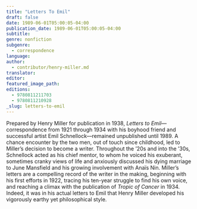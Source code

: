 ```yaml
---
title: "Letters To Emil"
draft: false
date: 1989-06-01T05:00:05-04:00
publication_date: 1989-06-01T05:00:05-04:00
subtitle:
genre: nonfiction
subgenre:
  - correspondence
language:
author:
  - contributor/henry-miller.md
translator:
editor:
featured_image_path:
editions:
  - 9780811211703
  - 9780811210928
_slug: letters-to-emil
---
```


Prepared by Henry Miller for publication in 1938, _Letters to Emil_––correspondence from 1921 through 1934 with his boyhood friend and successful artist Emil Schnellock––remained unpublished until 1989\. A chance encounter by the two men, out of touch since childhood, led to Miller’s decision to become a writer. Throughout the ’20s and into the ’30s, Schnellock acted as his chief mentor, to whom he voiced his exuberant, sometimes cranky views of life and anxiously discussed his dying marriage to June Mansfield and his growing involvement with Anaïs Nin. Miller’s letters are a compelling record of the writer in the making, beginning with his first efforts in 1922, tracing his ten-year struggle to find his own voice, and reaching a climax with the publication of _Tropic of Cancer_ in 1934\. Indeed, it was in his actual letters to Emil that Henry Miller developed his vigorously earthy yet philosophical style.

